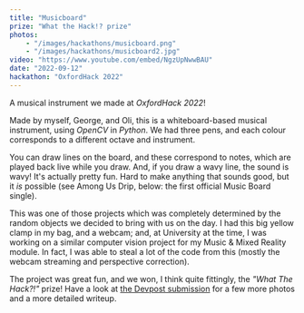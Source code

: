 ```yaml
---
title: "Musicboard"
prize: "What the Hack!? prize"
photos:
    - "/images/hackathons/musicboard.png"
    - "/images/hackathons/musicboard2.jpg"
video: "https://www.youtube.com/embed/NgzUpNwwBAU"
date: "2022-09-12"
hackathon: "OxfordHack 2022"
---
```


A musical instrument we made at *OxfordHack 2022*!

Made by myself, George, and Oli, this is a whiteboard-based musical instrument,
using *OpenCV* in *Python*. We had three pens, and each colour corresponds to a
different octave and instrument.

You can draw lines on the board, and these correspond to notes, which are played
back live while you draw. And, if you draw a wavy line, the sound is wavy! It's
actually pretty fun. Hard to make anything that sounds good, but it *is*
possible (see Among Us Drip, below: the first official Music Board single).

This was one of those projects which was completely determined by the random
objects we decided to bring with us on the day. I had this big yellow clamp in
my bag, and a webcam; and, at University at the time, I was working on a similar
computer vision project for my Music & Mixed Reality module. In fact, I was able
to steal a lot of the code from this (mostly the webcam streaming and perspective
correction).

The project was great fun, and we won, I think quite fittingly, the
*"What The Hack?!"* prize! Have a look at
[the Devpost submission](https://devpost.com/software/music-board-ym59oz) for a
few more photos and a more detailed writeup.
